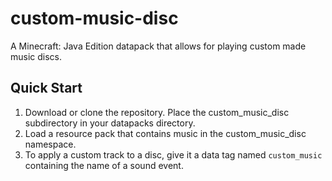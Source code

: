 # custom-music-disc

A Minecraft: Java Edition datapack that allows for playing custom made music discs.

## Quick Start

1. Download or clone the repository. Place the custom_music_disc subdirectory in your datapacks directory.
2. Load a resource pack that contains music in the custom_music_disc namespace.
3. To apply a custom track to a disc, give it a data tag named `custom_music` containing the name of a sound event.
